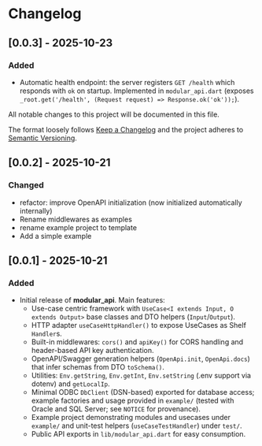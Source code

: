 # Changelog
## [0.0.3] - 2025-10-23
### Added
- Automatic health endpoint: the server registers `GET /health` which responds with `ok` on startup. Implemented in `modular_api.dart` (exposes `_root.get('/health', (Request request) => Response.ok('ok'));`).


All notable changes to this project will be documented in this file.

The format loosely follows [Keep a Changelog](https://keepachangelog.com/)
and the project adheres to [Semantic Versioning](https://semver.org/).

## [0.0.2] - 2025-10-21
### Changed
- refactor: improve OpenAPI initialization (now initialized automatically internally)
- Rename middlewares as examples
- rename example project to template
- Add a simple example

## [0.0.1] - 2025-10-21
### Added
- Initial release of **modular_api**. Main features:
  - Use-case centric framework with `UseCase<I extends Input, O extends Output>` base classes and DTO helpers (`Input`/`Output`).
  - HTTP adapter `useCaseHttpHandler()` to expose UseCases as Shelf `Handler`s.
  - Built-in middlewares: `cors()` and `apiKey()` for CORS handling and header-based API key authentication.
  - OpenAPI/Swagger generation helpers (`OpenApi.init`, `OpenApi.docs`) that infer schemas from DTO `toSchema()`.
  - Utilities: `Env.getString`, `Env.getInt`, `Env.setString` (.env support via dotenv) and `getLocalIp`.
  - Minimal ODBC `DbClient` (DSN-based) exported for database access; example factories and usage provided in `example/` (tested with Oracle and SQL Server; see `NOTICE` for provenance).
  - Example project demonstrating modules and usecases under `example/` and unit-test helpers (`useCaseTestHandler`) under `test/`.
  - Public API exports in `lib/modular_api.dart` for easy consumption.


